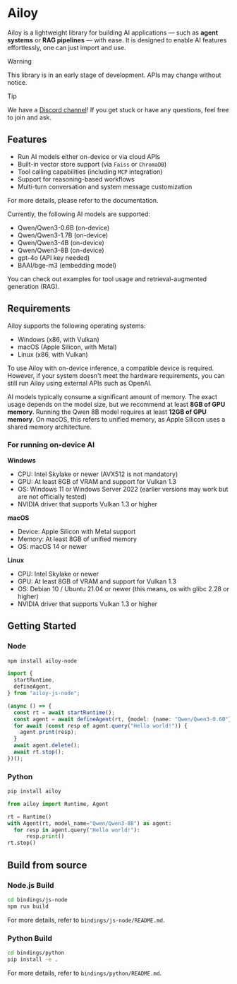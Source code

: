 # Ailoy

Ailoy is a lightweight library for building AI applications — such as **agent systems** or **RAG pipelines** — with ease. It is designed to enable AI features effortlessly, one can just import and use.

> [!WARNING]
> This library is in an early stage of development. APIs may change without notice.

> [!TIP]
> We have a [Discord channel](https://discord.gg/CeCH4Ax4)! If you get stuck or have any questions, feel free to join and ask.


## Features

- Run AI models either on-device or via cloud APIs
- Built-in vector store support (via `Faiss` or `ChromaDB`)
- Tool calling capabilities (including `MCP` integration)
- Support for reasoning-based workflows
- Multi-turn conversation and system message customization

For more details, please refer to the documentation.

Currently, the following AI models are supported:
- Qwen/Qwen3-0.6B (on-device)
- Qwen/Qwen3-1.7B (on-device)
- Qwen/Qwen3-4B (on-device)
- Qwen/Qwen3-8B (on-device)
- gpt-4o (API key needed)
- BAAI/bge-m3 (embedding model)

You can check out examples for tool usage and retrieval-augmented generation (RAG).

## Requirements

Ailoy supports the following operating systems:
- Windows (x86, with Vulkan)
- macOS (Apple Silicon, with Metal)
- Linux (x86, with Vulkan)

To use Ailoy with on-device inference, a compatible device is required.
However, if your system doesn't meet the hardware requirements, you can still run Ailoy using external APIs such as OpenAI.

AI models typically consume a significant amount of memory.
The exact usage depends on the model size, but we recommend at least **8GB of GPU memory**.
Running the Qwen 8B model requires at least **12GB of GPU memory**.
On macOS, this refers to unified memory, as Apple Silicon uses a shared memory architecture.

### For running on-device AI

**Windows**
- CPU: Intel Skylake or newer (AVX512 is not mandatory)
- GPU: At least 8GB of VRAM and support for Vulkan 1.3
- OS: Windows 11 or Windows Server 2022 (earlier versions may work but are not officially tested)
- NVIDIA driver that supports Vulkan 1.3 or higher

**macOS**
- Device: Apple Silicon with Metal support
- Memory: At least 8GB of unified memory
- OS: macOS 14 or newer

**Linux**
- CPU: Intel Skylake or newer
- GPU: At least 8GB of VRAM and support for Vulkan 1.3
- OS: Debian 10 / Ubuntu 21.04 or newer (this means, os with glibc 2.28 or higher)
- NVIDIA driver that supports Vulkan 1.3 or higher

## Getting Started

### Node

```sh
npm install ailoy-node
```

```typescript
import {
  startRuntime,
  defineAgent,
} from "ailoy-js-node";

(async () => {
  const rt = await startRuntime();
  const agent = await defineAgent(rt, {model: {name: "Qwen/Qwen3-0.6B"}});
  for await (const resp of agent.query("Hello world!")) {
    agent.print(resp);
  }
  await agent.delete();
  await rt.stop();
})();
```

### Python

```sh
pip install ailoy
```

```python
from ailoy import Runtime, Agent

rt = Runtime()
with Agent(rt, model_name="Qwen/Qwen3-8B") as agent:
  for resp in agent.query("Hello world!"):
      resp.print()
rt.stop()
```

## Build from source

### Node.js Build

```bash
cd bindings/js-node
npm run build
```

For more details, refer to `bindings/js-node/README.md`.

### Python Build

```bash
cd bindings/python
pip install -e .
```

For more details, refer to `bindings/python/README.md`.
